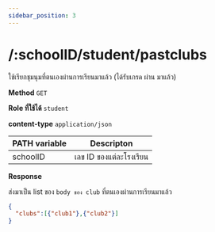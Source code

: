 ```yaml
---
sidebar_position: 3
---
```


# /:schoolID/student/pastclubs


ใช้เรียกชุมนุมที่ตนเองผ่านการเรียนมาแล้ว (ได้รับเกรด ผ่าน มาแล้ว)



**Method** `GET`

**Role ที่ใช้ได้** `student`

**content-type** `application/json`

|PATH variable |Descripton|
|-----|--------|
|schoolID|เลข ID ของแต่ละโรงเรียน |

**Response**

ส่งมาเป็น list ของ `body ของ club` ที่ตนเองผ่านการเรียนมาแล้ว

```json title="Response (Parginate)"
{
  "clubs":[{"club1"},{"club2"}]
}
```


